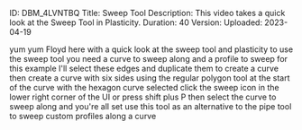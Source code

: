 ID: DBM_4LVNTBQ
Title: Sweep Tool
Description: This video takes a quick look at the Sweep Tool in Plasticity.
Duration: 40
Version: 
Uploaded: 2023-04-19

yum yum Floyd here with a quick look at
the sweep tool and plasticity to use the
sweep tool you need a curve to sweep
along and a profile to sweep for this
example I'll select these edges and
duplicate them to create a curve then
create a curve with six sides using the
regular polygon tool at the start of the
curve with the hexagon curve selected
click the sweep icon in the lower right
corner of the UI or press shift plus P
then select the curve to sweep along and
you're all set use this tool as an
alternative to the pipe tool to sweep
custom profiles along a curve